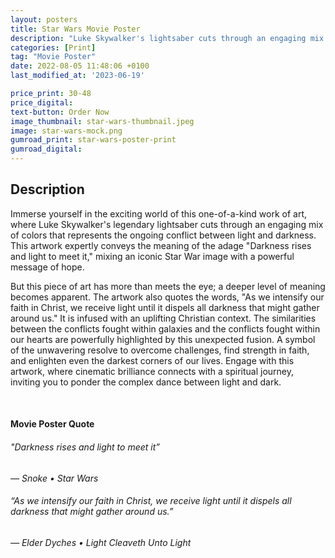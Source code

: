 ```yaml
---
layout: posters
title: Star Wars Movie Poster
description: "Luke Skywalker's lightsaber cuts through an engaging mix of colors that represents the ongoing conflict between light and darkness."
categories: [Print]
tag: "Movie Poster"
date: 2022-08-05 11:48:06 +0100
last_modified_at: '2023-06-19'

price_print: 30-48
price_digital: 
text-button: Order Now
image_thumbnail: star-wars-thumbnail.jpeg
image: star-wars-mock.png
gumroad_print: star-wars-poster-print
gumroad_digital: 
---
```


## Description
Immerse yourself in the exciting world of this one-of-a-kind work of art, where Luke Skywalker's legendary lightsaber cuts through an engaging mix of colors that represents the ongoing conflict between light and darkness. This artwork expertly conveys the meaning of the adage "Darkness rises and light to meet it," mixing an iconic Star War image with a powerful message of hope.

But this piece of art has more than meets the eye; a deeper level of meaning becomes apparent. The artwork also quotes the words, "As we intensify our faith in Christ, we receive light until it dispels all darkness that might gather around us." It is infused with an uplifting Christian context. The similarities between the conflicts fought within galaxies and the conflicts fought within our hearts are powerfully highlighted by this unexpected fusion. A symbol of the unwavering resolve to overcome challenges, find strength in faith, and enlighten even the darkest corners of our lives. Engage with this artwork, where cinematic brilliance connects with a spiritual journey, inviting you to ponder the complex dance between light and dark.

<br>

#### Movie Poster Quote

###### "Darkness rises and light to meet it”
*— Snoke • Star Wars*

###### “As we intensify our faith in Christ, we receive light until it dispels all darkness that might gather around us.”
*— Elder Dyches • Light Cleaveth Unto Light*